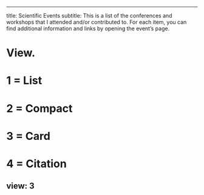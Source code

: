 
---
title: Scientific Events
subtitle: This is a list of the conferences and workshops that I attended and/or contributed to. For each item, you can find additional information and links by opening the event’s page.

# View.
#   1 = List
#   2 = Compact
#   3 = Card
#   4 = Citation
view: 3
---

